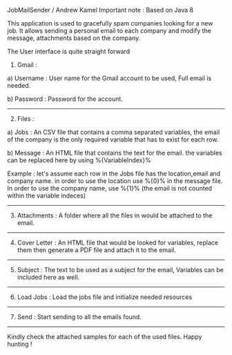 JobMailSender / Andrew Kamel
Important note : Based on Java 8

This application is used to gracefully spam companies looking for a new job.
It allows sending a personal email to each company and modify the message, attachments based on the company.

The User interface is quite straight forward

1) Gmail :

a) Username : User name for the Gmail account to be used, Full email is needed.

b) Password : Password for the account.

------------------

2) Files :

a) Jobs : An CSV file that contains a comma separated variables, the email of the company is the only required variable that has to exist for each row.

b) Message : An HTML file that contains the text for the email. the variables can be replaced here by using %{VariableIndex}%

Example : let's assume each row in the Jobs file has the location,email and company name.
in order to use the location use %{0}% in the message file. In order to use the company name, use %{1}% (the email is not counted within the variable indeces)

------------------

3) Attachments : A folder where all the files in would be attached to the email.

------------------

4) Cover Letter : An HTML file that would be looked for variables, replace them then generate a PDF file and attach it to the email.

------------------

5) Subject : The text to be used as a subject for the email, Variables can be included here as well.

------------------

6) Load Jobs : Load the jobs file and initialize needed resources

------------------

7) Send : Start sending to all the emails found.

------------------
Kindly check the attached samples for each of the used files.
Happy hunting !
